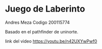 # Juego de Laberinto

Andres Meza 
Codigo 200115774

Basado en el pathfinder de uninorte.

link del video https://youtu.be/n42UXYwPwf0

